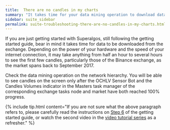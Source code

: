 ```yaml
---
title:  There are no candles in my charts
summary: "It takes time for your data mining operation to download data from the exchange and process the raw data to build candles. Check the progress of your data mining operation in the network hierarchy."
sidebar: suite_sidebar
permalink: suite-troubleshooting-there-are-no-candles-in-my-charts.html
---
```


If you are just getting started with Superalgos, still following the getting started guide, bear in mind it takes time for data to be downloaded from the exchange. Depending on the power of your hardware and the speed of your internet connection, it may take anything from half an hour to several hours to see the first few candles, particularly those of the Binance exchange, as the market spans back to September 2017.

Check the data mining operation on the network hierarchy. You will be able to see candles on the screen only after the OCHLV Sensor Bot and the Candles Volumes indicator in the Masters task manager of the corresponding exchange tasks node and market have both reached 100% progress.

{% include tip.html content="If you are not sure what the above paragraph refers to, please carefully read the instructions on [Step 6](suite-step-6.html) of the getting started guide, or watch the second video in the [video tutorial series](index.html#video-tutorial-series) as a refresher." %}

